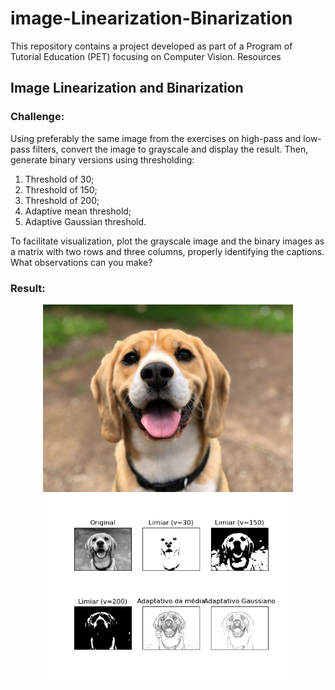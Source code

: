 # image-Linearization-Binarization
This repository contains a project developed as part of a Program of Tutorial Education (PET) focusing on Computer Vision.  Resources

<h2>Image Linearization and Binarization</h2>

<h3>Challenge:</h3>
<p>Using preferably the same image from the exercises on high-pass and low-pass filters, convert the image to grayscale and display the result. Then, generate binary versions using thresholding:</p>
<ol>
  <li>Threshold of 30;</li>
  <li>Threshold of 150;</li>
  <li>Threshold of 200;</li>
  <li>Adaptive mean threshold;</li>
  <li>Adaptive Gaussian threshold.</li>
</ol>
<p>To facilitate visualization, plot the grayscale image and the binary images as a matrix with two rows and three columns, properly identifying the captions. What observations can you make?</p>

<h3>Result:</h3>

<div>
  <div align = "center">
  <img height = 300 src="image.jpg" alt="Imagem 1">
  <img height = 300 src="result.png" alt="Imagem 2">
</div>
</div>
